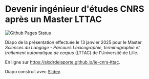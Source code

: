 # Devenir ingénieur d'études CNRS après un Master LTTAC

![Github Pages Status](https://github.com/alxdrdelaporte/ie-cnrs-lttac/actions/workflows/deploy.yml/badge.svg)

Diapo de la présentation effectuée le 13 janvier 2025 pour le Master *Sciences du Langage - Parcours Lexicographie, terminographie et traitement automatique de corpus* (LTTAC) de l'Université de Lille.

En ligne sur https://alxdrdelaporte.github.io/ie-cnrs-lttac.

Diapo construit avec [Slidev](https://github.com/slidevjs/slidev).
